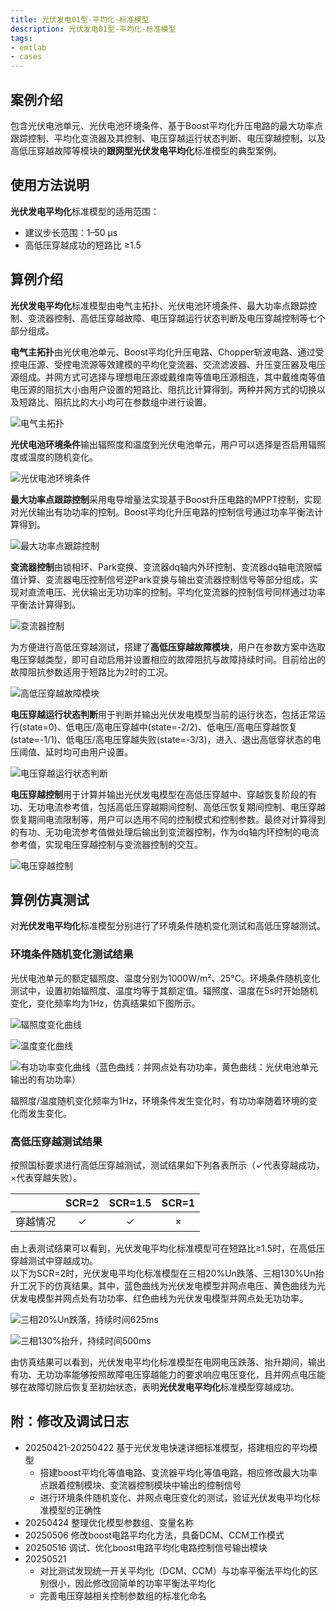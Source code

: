 ```yaml
---
title: 光伏发电01型-平均化-标准模型
description: 光伏发电01型-平均化-标准模型
tags:
- emtlab
- cases
---
```



## 案例介绍

包含光伏电池单元、光伏电池环境条件、基于Boost平均化升压电路的最大功率点跟踪控制、平均化变流器及其控制、电压穿越运行状态判断、电压穿越控制，以及高低压穿越故障等模块的**跟网型光伏发电平均化**标准模型的典型案例。

## 使用方法说明

**光伏发电平均化**标准模型的适用范围：  
   + 建议步长范围：1–50 μs  
   + 高低压穿越成功的短路比 ≥1.5  

  
## 算例介绍

**光伏发电平均化**标准模型由电气主拓扑、光伏电池环境条件、最大功率点跟踪控制、变流器控制、高低压穿越故障、电压穿越运行状态判断及电压穿越控制等七个部分组成。  

**电气主拓扑**由光伏电池单元、Boost平均化升压电路、Chopper斩波电路、通过受控电压源、受控电流源等效建模的平均化变流器、交流滤波器、升压变压器及电压源组成。并网方式可选择与理想电压源或戴维南等值电压源相连，其中戴维南等值电压源的阻抗大小由用户设置的短路比、阻抗比计算得到。两种并网方式的切换以及短路比、阻抗比的大小均可在参数组中进行设置。  

  ![电气主拓扑](pvs_01-avm-std-main.png "电气主拓扑")


**光伏电池环境条件**输出辐照度和温度到光伏电池单元，用户可以选择是否启用辐照度或温度的随机变化。  

![光伏电池环境条件](pvs_01-avm-std-environment.png "光伏电池环境条件")


**最大功率点跟踪控制**采用电导增量法实现基于Boost升压电路的MPPT控制，实现对光伏输出有功功率的控制。Boost平均化升压电路的控制信号通过功率平衡法计算得到。  

![最大功率点跟踪控制](pvs_01-avm-std-mppt.png "最大功率点跟踪控制")


**变流器控制**由锁相环、Park变换、变流器dq轴内外环控制、变流器dq轴电流限幅值计算、变流器电压控制信号逆Park变换与输出变流器控制信号等部分组成，实现对直流电压、光伏输出无功功率的控制。平均化变流器的控制信号同样通过功率平衡法计算得到。  

![变流器控制](pvs_01-avm-std-vsc.png "变流器控制")



为方便进行高低压穿越测试，搭建了**高低压穿越故障模块**，用户在参数方案中选取电压穿越类型，即可自动启用并设置相应的故障阻抗与故障持续时间。目前给出的故障阻抗参数适用于短路比为2时的工况。  

![高低压穿越故障模块](pvs_01-avm-std-vrtfault.png "高低压穿越故障模块")



**电压穿越运行状态判断**用于判断并输出光伏发电模型当前的运行状态，包括正常运行(state=0)、低电压/高电压穿越中(state=-2/2)、低电压/高电压穿越恢复(state=-1/1)、低电压/高电压穿越失败(state=-3/3)，进入、退出高低穿状态的电压阈值、延时均可由用户设置。  

![电压穿越运行状态判断](pvs_01-avm-std-vrtstate.png "电压穿越运行状态判断")



**电压穿越控制**用于计算并输出光伏发电模型在高低压穿越中、穿越恢复阶段的有功、无功电流参考值，包括高低压穿越期间控制、高低压恢复期间控制、电压穿越恢复期间电流限制等，用户可以选用不同的控制模式和控制参数。最终对计算得到的有功、无功电流参考值做处理后输出到变流器控制，作为dq轴内环控制的电流参考值，实现电压穿越控制与变流器控制的交互。  


![电压穿越控制](pvs_01-avm-std-vrtcontrol.png "电压穿越控制")

  
## 算例仿真测试

对**光伏发电平均化**标准模型分别进行了环境条件随机变化测试和高低压穿越测试。

### 环境条件随机变化测试结果
光伏电池单元的额定辐照度、温度分别为1000W/m²、25°C。环境条件随机变化测试中，设置初始辐照度、温度均等于其额定值。辐照度、温度在5s时开始随机变化，变化频率均为1Hz，仿真结果如下图所示。  

![辐照度变化曲线](pvs-01-avm-std-envresults-G.png "辐照度变化曲线")  

![温度变化曲线](pvs-01-avm-std-envresults-T.png "温度变化曲线")  

![有功功率变化曲线（蓝色曲线：并网点处有功功率，黄色曲线：光伏电池单元输出的有功功率）](pvs-01-avm-std-envresults-P.png "有功功率变化曲线")

辐照度/温度随机变化频率为1Hz，环境条件发生变化时，有功功率随着环境的变化而发生变化。  

### 高低压穿越测试结果
按照国标要求进行高低压穿越测试，测试结果如下列各表所示（✓代表穿越成功，×代表穿越失败）。  

|          |  SCR=2  |  SCR=1.5  |  SCR=1  |
|:--------:|:-------:|:---------:|:-------:|
|  穿越情况 |    ✓    |    ✓     |   ×     |  

由上表测试结果可以看到，光伏发电平均化标准模型可在短路比≥1.5时，在高低压穿越测试中穿越成功。  
以下为SCR=2时，光伏发电平均化标准模型在三相20%Un跌落、三相130%Un抬升工况下的仿真结果。其中，蓝色曲线为光伏发电模型并网点电压、黄色曲线为光伏发电模型并网点处有功功率、红色曲线为光伏发电模型并网点处无功功率。  

![三相20%Un跌落，持续时间625ms](pvs_01-avm-std-lvrt.png "三相20%Un跌落，持续时间625ms")  

![三相130%抬升，持续时间500ms](pvs_01-avm-std-hvrt.png "三相130%抬升，持续时间500ms")  

由仿真结果可以看到，光伏发电平均化标准模型在电网电压跌落、抬升期间，输出有功、无功功率能够按照故障电压穿越能力的要求响应电压变化，且并网点电压能够在故障切除后恢复至初始状态，表明**光伏发电平均化**标准模型穿越成功。


## 附：修改及调试日志

+ 20250421-20250422 基于光伏发电快速详细标准模型，搭建相应的平均模型
  + 搭建boost平均化等值电路、变流器平均化等值电路，相应修改最大功率点跟着控制模块、变流器控制模块中输出的控制信号
  + 进行环境条件随机变化、并网点电压变化的测试，验证光伏发电平均化标准模型的正确性
+ 20250424 整理优化模型参数组、变量名称
+ 20250506 修改boost电路平均化方法，具备DCM、CCM工作模式
+ 20250516 调试、优化boost电路平均化电路控制信号输出模块
+ 20250521  
  + 对比测试发现统一开关平均化（DCM、CCM）与功率平衡法平均化的区别很小，因此修改回简单的功率平衡法平均化
  + 完善电压穿越相关控制参数组的标准化命名
